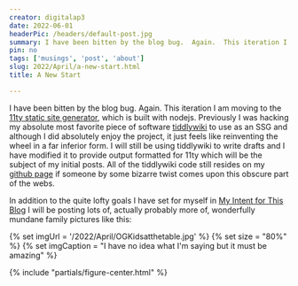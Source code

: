```yaml
---
creator: digitalap3
date: 2022-06-01
headerPic: /headers/default-post.jpg
summary: I have been bitten by the blog bug.  Again.  This iteration I am moving to the 11ty static site generator
pin: no
tags: ['musings', 'post', 'about']
slug: 2022/April/a-new-start.html
title: A New Start

---
```


I have been bitten by the blog bug.  Again.  This iteration I am moving to the [11ty static site generator](https://www.11ty.dev/), which is built with nodejs.  Previously I was hacking my absolute most favorite piece of software [tiddlywiki](https://tiddlywiki.com/) to use as an SSG and although I did absolutely enjoy the project, it just feels like reinventing the wheel in a far inferior form.  I will still be using tiddlywiki to write drafts and I have modified it to provide output formatted for 11ty which will be the subject of my initial posts.  All of the tiddlywiki code still resides on my [github page](https://github.com/digitalap3/tiddlywikistaticsitegen) if someone by some bizarre twist comes upon this obscure part of the webs.

In addition to the quite lofty goals I have set for myself in [My Intent for This Blog](/blog/2022/April/my-intent-for-this-blog.html) I will be posting lots of, actually probably more of, wonderfully mundane family pictures like this:

{% set imgUrl = '/2022/April/OGKidsatthetable.jpg' %}
{% set size = "80%" %}
{% set imgCaption = "I have no idea what I'm saying but it must be amazing" %}

  {% include "partials/figure-center.html" %}
